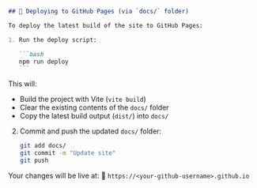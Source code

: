 ````markdown
## 🚀 Deploying to GitHub Pages (via `docs/` folder)

To deploy the latest build of the site to GitHub Pages:

1. Run the deploy script:

   ```bash
   npm run deploy
   ```
````

This will:

- Build the project with Vite (`vite build`)
- Clear the existing contents of the `docs/` folder
- Copy the latest build output (`dist/`) into `docs/`

2. Commit and push the updated `docs/` folder:

   ```bash
   git add docs/
   git commit -m "Update site"
   git push
   ```

Your changes will be live at:
📍 `https://<your-github-username>.github.io`

